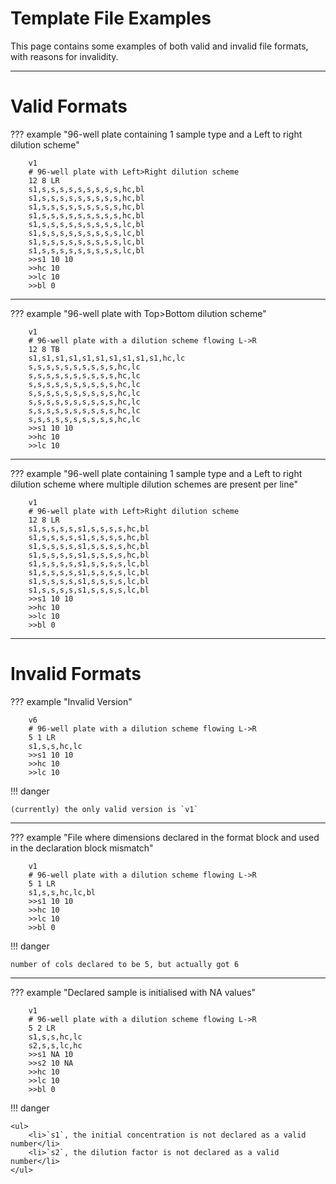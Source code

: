 # Template File Examples 

This page contains some examples of both valid and invalid file formats, with reasons for invalidity.

---

# Valid Formats 


??? example "96-well plate containing 1 sample type and a Left to right dilution scheme"

        v1
        # 96-well plate with Left>Right dilution scheme 
        12 8 LR
        s1,s,s,s,s,s,s,s,s,s,hc,bl
        s1,s,s,s,s,s,s,s,s,s,hc,bl
        s1,s,s,s,s,s,s,s,s,s,hc,bl
        s1,s,s,s,s,s,s,s,s,s,hc,bl
        s1,s,s,s,s,s,s,s,s,s,lc,bl
        s1,s,s,s,s,s,s,s,s,s,lc,bl
        s1,s,s,s,s,s,s,s,s,s,lc,bl
        s1,s,s,s,s,s,s,s,s,s,lc,bl
        >>s1 10 10
        >>hc 10
        >>lc 10
        >>bl 0

---

??? example "96-well plate with Top>Bottom dilution scheme"

        v1
        # 96-well plate with a dilution scheme flowing L->R
        12 8 TB
        s1,s1,s1,s1,s1,s1,s1,s1,s1,s1,hc,lc
        s,s,s,s,s,s,s,s,s,s,hc,lc
        s,s,s,s,s,s,s,s,s,s,hc,lc
        s,s,s,s,s,s,s,s,s,s,hc,lc
        s,s,s,s,s,s,s,s,s,s,hc,lc
        s,s,s,s,s,s,s,s,s,s,hc,lc
        s,s,s,s,s,s,s,s,s,s,hc,lc
        s,s,s,s,s,s,s,s,s,s,hc,lc
        >>s1 10 10
        >>hc 10
        >>lc 10

---

??? example "96-well plate containing 1 sample type and a Left to right dilution scheme where multiple dilution schemes are present per line"

        v1
        # 96-well plate with Left>Right dilution scheme 
        12 8 LR
        s1,s,s,s,s,s1,s,s,s,s,hc,bl
        s1,s,s,s,s,s1,s,s,s,s,hc,bl
        s1,s,s,s,s,s1,s,s,s,s,hc,bl
        s1,s,s,s,s,s1,s,s,s,s,hc,bl
        s1,s,s,s,s,s1,s,s,s,s,lc,bl
        s1,s,s,s,s,s1,s,s,s,s,lc,bl
        s1,s,s,s,s,s1,s,s,s,s,lc,bl
        s1,s,s,s,s,s1,s,s,s,s,lc,bl
        >>s1 10 10
        >>hc 10
        >>lc 10
        >>bl 0

--- 

# Invalid Formats

??? example "Invalid Version" 

        v6
        # 96-well plate with a dilution scheme flowing L->R
        5 1 LR
        s1,s,s,hc,lc
        >>s1 10 10
        >>hc 10
        >>lc 10

!!! danger

    (currently) the only valid version is `v1`

--- 

??? example "File where dimensions declared in the format block and used in the declaration block mismatch" 

        v1
        # 96-well plate with a dilution scheme flowing L->R
        5 1 LR
        s1,s,s,hc,lc,bl
        >>s1 10 10
        >>hc 10
        >>lc 10
        >>bl 0

!!! danger 

    number of cols declared to be 5, but actually got 6 

---

??? example "Declared sample is initialised with NA values" 

        v1
        # 96-well plate with a dilution scheme flowing L->R
        5 2 LR
        s1,s,s,hc,lc
        s2,s,s,lc,hc
        >>s1 NA 10
        >>s2 10 NA
        >>hc 10
        >>lc 10
        >>bl 0

!!! danger

    <ul>
        <li>`s1`, the initial concentration is not declared as a valid number</li>
        <li>`s2`, the dilution factor is not declared as a valid number</li>
    </ul>


